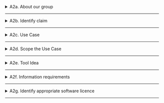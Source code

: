 
<details>
  <summary>A2a. About our group</summary>
   How much do agree with this statement? : "I am confident coding in Python"
   
  ### Group 11 - Managers
  - *Ondrej* : 2
  - *Magnus* : 3

  ###  Group 14 - Analysts
  - *Jannik* :
  - *Mathushan* :

  ###  Group 15 - Analysts
  - *Zohaib* : 1
  - *Mikael* : 2


 ### Total Score:

</details>
  
---
<details>
  <summary>A2b. Identify claim</summary>

  ### Group 14 - Claim
  - **Claim:** 
  - **Report Reference:** "CES_BLD_24_0_6_MEP" (p. 8)
  - **Description of claim we wish to check**
  - **Justification of selection of our claim**

  ### Group 15 - Claim
  - **Claim:** We wil try to find U-Value. The U-Value of a material or structure significantly impacts the amount of
  daylight allowed through a building envelope,affecting thermal performance and energy efficiency
  - **Report Reference:** We can find this in the "CES_BLD_24_0_6_MEP" (page 15)
  - **Description of claim we wish to check** We are investigating whether the reported U-Value for certain materials (likely glass or windows)
  optimally balances thermal insulation and daylight penetration, improving energy efficiency and occupant comfort.
  - **Justification of selection of our claim** This claim is crucial as it touches on both energy efficiency and building comfort.
  The U-Value is a measure of heat loss, and ensuring proper daylight entry without compromising
  insulation is key to designing sustainable and energy-efficient buildings.



</details>

---
<details>
  <summary>A2c. Use Case</summary>

  ### Group 14 - Claim
  - **How and when we check this claim?** 
  - **What information does this claim rely on?** #maybe just use reference on file and page as in previous chapter
  - **What BIM purpose is required?**
  - **BPMN drawing:** 

  ### Group 15 - Claim
  - **How and when we check this claim?** We will check the claim by creating a Python script within Blender to analyze the U-Value's impact on daylight performance in our building
  - **What information does this claim rely on?** Material properties, particularly the U-Value of windows or glazing systems (thermal transmittance).
  Daylight transmittance data, Visible Light Transmittance or Solar Heat Gain Coefficient.
  standards and codes which is cited in the report ("CES_BLD_24_0_6_MEP" (page 15))
  - **What BIM purpose is required?** The BIM purpose is energy and lighting performance analysis, focusing on daylight.We will use BIM to simulate the building design based on energy efficiency and daylight.
 We will analyze material choices (glazing) by integrating U-Value calculations with daylight simulations.
 And by using python to research our assignment
  - **BPMN drawing:** 

  </details>

---
<details>
  <summary>A2d. Scope the Use Case</summary>

  - **Identify where a new script/fucntion/tool is needed and highlight this in BPMN diagram**

  </details>

---
<details>
  <summary>A2e. Tool Idea</summary>

 ### Group 14
  - **Describe idea of your OpenBIM ifcOpenShell Tool**  The idea behind our  OpenBIM ifcOpenShell Tool is to provide an open-source solution for working with  IFC in the BIM environment. It allows users to create, modify, and analyze IFC files without being tied to proprietary software. Our tool is designed to help professionals  by ensuring that BIM data can be shared and used across different platforms.
  - **Business and Societal value:** Business Value: Cost savings, interoperability, process automation, and regulatory compliance.
 Societal Value: Promotes sustainability, knowledge sharing, and increases accessibility to BIM  tools for smaller firms and educational institutions.

  - **Summarizing BPMN diagram:**
 ### Group 15
 - **Describe idea of your OpenBIM ifcOpenShell Tool**
  - **Business and Societal value:**
  - **Summarizing BPMN diagram:**
  
  </details>

---
<details>
  <summary>A2f. Information requirements</summary>
 
  ### Group 14
 - **Identification of required information from model** To calculate the U-value of a window, you need to know the thermal conductivity of the materials (glass, frame, and gas between panes), the number of glass layers (single, double, or triple glazing), the thickness of the glass and gaps between panes, and the type of gas used in the cavity (e.g., air, argon).
 Additionally, the presence of Low-E coatings, the material of the window frame (wood, aluminum, PVC),
 and the type of spacer bars (e.g., aluminum or warm-edge) also affect the U-value. 

 ### Group 15
  - **Identification of required information from model**
  </details>

---
<details>
  <summary>A2g. Identify appropriate software licence</summary>

  </details>

---
